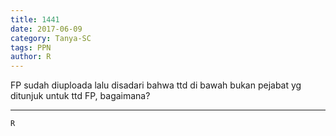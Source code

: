 ```yaml
---
title: 1441
date: 2017-06-09
category: Tanya-SC
tags: PPN
author: R
---
```


FP sudah diuploada lalu disadari bahwa ttd di bawah bukan pejabat yg ditunjuk untuk ttd FP, bagaimana?

---



`R`
